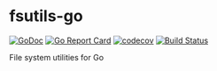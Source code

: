 # fsutils-go

[![GoDoc](https://godoc.org/github.com/velut/fsutils-go/fs?status.svg)](https://godoc.org/github.com/velut/fsutils-go/fs)
[![Go Report Card](https://goreportcard.com/badge/github.com/velut/fsutils-go)](https://goreportcard.com/report/github.com/velut/fsutils-go)
[![codecov](https://codecov.io/gh/velut/fsutils-go/branch/master/graph/badge.svg)](https://codecov.io/gh/velut/fsutils-go)
[![Build Status](https://dev.azure.com/scibonaedoardo/fsutils-go/_apis/build/status/velut.fsutils-go?branchName=master)](https://dev.azure.com/scibonaedoardo/fsutils-go/_build/latest?definitionId=1&branchName=master)

File system utilities for Go
